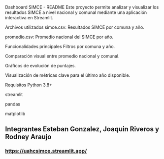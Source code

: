 Dashboard SIMCE - README
Este proyecto permite analizar y visualizar los resultados SIMCE a nivel nacional y comunal mediante una aplicación interactiva en Streamlit.

Archivos utilizados
simce.csv: Resultados SIMCE por comuna y año.

promedio.csv: Promedio nacional del SIMCE por año.

Funcionalidades principales
Filtros por comuna y año.

Comparación visual entre promedio nacional y comunal.

Gráficos de evolución de puntajes.

Visualización de métricas clave para el último año disponible.

Requisitos
Python 3.8+

streamlit

pandas

matplotlib

## Integrantes Esteban Gonzalez, Joaquin Riveros y Rodney Araujo

### https://uahcsimce.streamlit.app/
